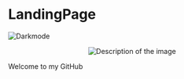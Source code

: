 # LandingPage

![Darkmode](https://encrypted-tbn0.gstatic.com/images?q=tbn:ANd9GcQ4NnriPoC6Z9wncC5DyWTFk49M-0EnosDqsg&usqp=CAU)

<p align="center">
  <img src="https://encrypted-tbn0.gstatic.com/images?q=tbn:ANd9GcQ4NnriPoC6Z9wncC5DyWTFk49M-0EnosDqsg&usqp=CAU" alt="Description of the image">
</p>

Welcome to my GitHub

